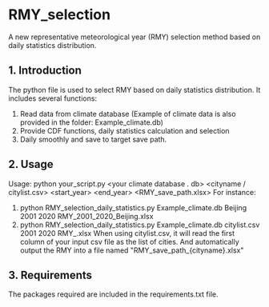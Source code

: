 # RMY_selection
A new representative meteorological year (RMY) selection method based on daily statistics distribution.

## 1. Introduction
The python file is used to select RMY based on daily statistics distribution. It includes several functions:
1) Read data from climate database (Example of climate data is also provided in the folder: Example_climate.db)
2) Provide CDF functions, daily statistics calculation and selection
3) Daily smoothly and save to target save path.

## 2. Usage
Usage: python your_script.py <your climate database . db> <cityname / citylist.csv> <start_year> <end_year> <RMY_save_path.xlsx>
For instance:
1. python RMY_selection_daily_statistics.py Example_climate.db Beijing 2001 2020 RMY_2001_2020_Beijing.xlsx
2. python RMY_selection_daily_statistics.py Example_climate.db citylist.csv 2001 2020 RMY_.xlsx
When using citylist.csv, it will read the first column of your input csv file as the list of cities.
And automatically output the RMY into a file named "RMY_save_path_{cityname}.xlsx"

## 3. Requirements
The packages required are included in the requirements.txt file.
